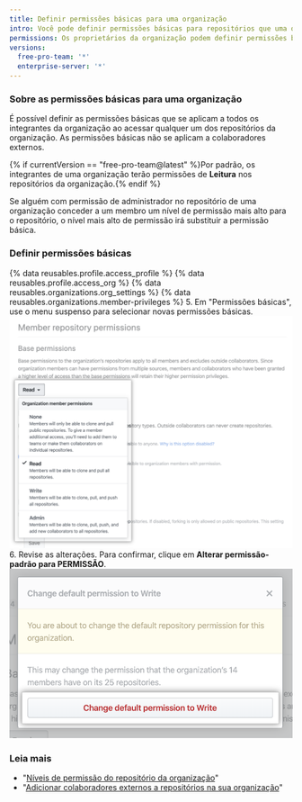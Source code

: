 ```yaml
---
title: Definir permissões básicas para uma organização
intro: Você pode definir permissões básicas para repositórios que uma organização possui.
permissions: Os proprietários da organização podem definir permissões básicas para uma organização.
versions:
  free-pro-team: '*'
  enterprise-server: '*'
---
```


### Sobre as permissões básicas para uma organização

É possível definir as permissões básicas que se aplicam a todos os integrantes da organização ao acessar qualquer um dos repositórios da organização. As permissões básicas não se aplicam a colaboradores externos.

{% if currentVersion == "free-pro-team@latest" %}Por padrão, os integrantes de uma organização terão permissões de **Leitura** nos repositórios da organização.{% endif %}

Se alguém com permissão de administrador no repositório de uma organização conceder a um membro um nível de permissão mais alto para o repositório, o nível mais alto de permissão irá substituir a permissão básica.

### Definir permissões básicas

{% data reusables.profile.access_profile %}
{% data reusables.profile.access_org %}
{% data reusables.organizations.org_settings %}
{% data reusables.organizations.member-privileges %}
5. Em "Permissões básicas", use o menu suspenso para selecionar novas permissões básicas. ![Selecionar novo nível de permissão a partir do menu suspenso de permissões básicas](/assets/images/help/organizations/base-permissions-drop-down.png)
6. Revise as alterações. Para confirmar, clique em **Alterar permissão-padrão para PERMISSÃO**. ![Revisar e confirmar a alteração das permissões básicas](/assets/images/help/organizations/base-permissions-confirm.png)

### Leia mais

- "[Níveis de permissão do repositório da organização](/github/setting-up-and-managing-organizations-and-teams/repository-permission-levels-for-an-organization#permission-levels-for-repositories-owned-by-an-organization)"
- "[Adicionar colaboradores externos a repositórios na sua organização](/github/setting-up-and-managing-organizations-and-teams/adding-outside-collaborators-to-repositories-in-your-organization)"
